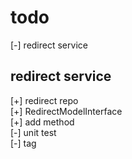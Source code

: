 # todo

[-] redirect service

## redirect service

[+] redirect repo  
[+] RedirectModelInterface  
[+] add method  
[-] unit test  
[-] tag  